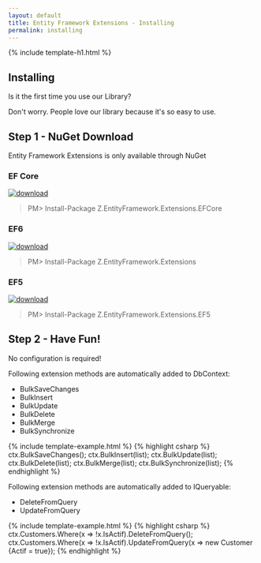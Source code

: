 ```yaml
---
layout: default
title: Entity Framework Extensions - Installing
permalink: installing
---
```


{% include template-h1.html %}

## Installing
Is it the first time you use our Library?

Don't worry. People love our library because it's so easy to use.


## Step 1 - NuGet Download

Entity Framework Extensions is only available through NuGet

### EF Core
<a href="https://www.nuget.org/packages/Z.EntityFramework.Extensions.EFCore/" target="_blank"><img src="https://zzzprojects.github.io/images/nuget/entity-framework-extensions-efcore-v.svg" alt="download" /></a>
<a href="https://www.nuget.org/packages/Z.EntityFramework.Extensions.EFCore/" target="_blank"><img src="https://zzzprojects.github.io/images/nuget/entity-framework-extensions-efcore-d.svg" alt="" /></a>

> PM> Install-Package Z.EntityFramework.Extensions.EFCore

### EF6

<a href="https://www.nuget.org/packages/Z.EntityFramework.Extensions/" target="_blank"><img src="https://zzzprojects.github.io/images/nuget/entity-framework-extensions-v.svg" alt="download" /></a>
<a href="https://www.nuget.org/packages/Z.EntityFramework.Extensions/" target="_blank"><img src="https://zzzprojects.github.io/images/nuget/entity-framework-extensions-d.svg" alt="" /></a>

> PM> Install-Package Z.EntityFramework.Extensions

### EF5

<a href="https://www.nuget.org/packages/Z.EntityFramework.Extensions.EF5/" target="_blank"><img src="https://zzzprojects.github.io/images/nuget/entity-framework-extensions-ef5-v.svg" alt="download" /></a>
<a href="https://www.nuget.org/packages/Z.EntityFramework.Extensions.EF5/" target="_blank"><img src="https://zzzprojects.github.io/images/nuget/entity-framework-extensions-ef5-d.svg" alt="" /></a>

> PM> Install-Package Z.EntityFramework.Extensions.EF5

## Step 2 - Have Fun!

No configuration is required!

Following extension methods are automatically added to DbContext:
- BulkSaveChanges
- BulkInsert
- BulkUpdate
- BulkDelete
- BulkMerge
- BulkSynchronize

{% include template-example.html %} 
{% highlight csharp %}
ctx.BulkSaveChanges();
ctx.BulkInsert(list);
ctx.BulkUpdate(list);
ctx.BulkDelete(list);
ctx.BulkMerge(list);
ctx.BulkSynchronize(list);
{% endhighlight %}

Following extension methods are automatically added to IQueryable:
- DeleteFromQuery
- UpdateFromQuery

{% include template-example.html %} 
{% highlight csharp %}
ctx.Customers.Where(x => !x.IsActif).DeleteFromQuery();
ctx.Customers.Where(x => !x.IsActif).UpdateFromQuery(x => new Customer {Actif = true});
{% endhighlight %}
